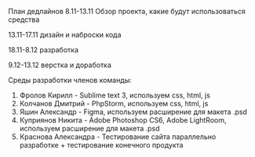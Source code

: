 
План дедлайнов
8.11-13.11 Обзор проекта, какие будут использоваться средства
 
13.11-17.11 дизайн и наброски кода

18.11-8.12 разработка

9.12-13.12 верстка и доработка

Среды разработки членов команды:
1. Фролов Кирилл - Sublime text 3, используем css, html, js
2. Колчанов Дмитрий - PhpStorm, используем css, html, js
3. Яшин Александр - Figma, используем расширение для макета .psd
4. Куприянов Никита - Adobe Photoshop CS6, Adobe LightRoom, используем расширение для макета .psd
5. Краснова Александра - Тестирование сайта параллельно разработке + тестирование конечного продукта
